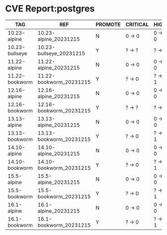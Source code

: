 # CVE Report:postgres
|      TAG       |           REF           | PROMOTE | CRITICAL |  HIGH  | MEDIUM |  LOW   | UNKNOWN |
|----------------|-------------------------|---------|----------|--------|--------|--------|---------|
| 10.23-alpine   | 10.23-alpine_20231215   | N       | 0 -> 0   | 0 -> 0 | 0 -> 0 | 0 -> 0 | 0 -> 0  |
| 10.23-bullseye | 10.23-bullseye_20231215 | Y       | ? -> ?   | ? -> ? | ? -> ? | ? -> ? | ? -> ?  |
| 11.22-alpine   | 11.22-alpine_20231215   | N       | 0 -> 0   | 0 -> 0 | 0 -> 0 | 0 -> 0 | 0 -> 0  |
| 11.22-bookworm | 11.22-bookworm_20231215 | Y       | ? -> 0   | ? -> 1 | ? -> 3 | ? -> 1 | ? -> 0  |
| 12.16-alpine   | 12.16-alpine_20231215   | N       | 0 -> 0   | 0 -> 0 | 0 -> 0 | 0 -> 0 | 0 -> 0  |
| 12.16-bookworm | 12.16-bookworm_20231215 | Y       | ? -> ?   | ? -> ? | ? -> ? | ? -> ? | ? -> ?  |
| 13.13-alpine   | 13.13-alpine_20231215   | N       | 0 -> 0   | 0 -> 0 | 0 -> 0 | 0 -> 0 | 0 -> 0  |
| 13.13-bookworm | 13.13-bookworm_20231215 | Y       | ? -> 0   | ? -> 1 | ? -> 3 | ? -> 1 | ? -> 0  |
| 14.10-alpine   | 14.10-alpine_20231215   | N       | 0 -> 0   | 0 -> 0 | 0 -> 0 | 0 -> 0 | 0 -> 0  |
| 14.10-bookworm | 14.10-bookworm_20231215 | Y       | ? -> 0   | ? -> 1 | ? -> 3 | ? -> 1 | ? -> 0  |
| 15.5-alpine    | 15.5-alpine_20231215    | N       | 0 -> 0   | 0 -> 0 | 0 -> 0 | 0 -> 0 | 0 -> 0  |
| 15.5-bookworm  | 15.5-bookworm_20231215  | Y       | ? -> 0   | ? -> 1 | ? -> 3 | ? -> 1 | ? -> 0  |
| 16.1-alpine    | 16.1-alpine_20231215    | N       | 0 -> 0   | 0 -> 0 | 0 -> 0 | 0 -> 0 | 0 -> 0  |
| 16.1-bookworm  | 16.1-bookworm_20231215  | Y       | ? -> 0   | ? -> 1 | ? -> 3 | ? -> 1 | ? -> 0  |
